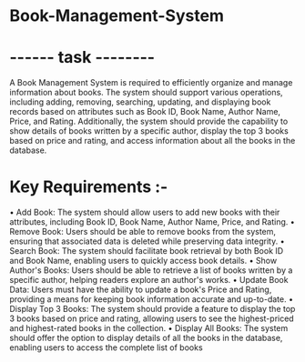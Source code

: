 # Book-Management-System

#  ------ task --------

A Book Management System is required to efficiently organize and manage information about books. The system should support various operations, 
including adding, removing, searching, updating, and displaying book records based on attributes such as Book ID, Book Name, Author Name, Price, and 
Rating. Additionally, the system should provide the capability to show details of books written by a specific author, display the top 3 books based on price 
and rating, and access information about all the books in the database.


#  Key Requirements :-

• Add Book:
  The system should allow users to add new books with their attributes, including Book ID, Book Name, Author Name, Price, and Rating.
• Remove Book:
  Users should be able to remove books from the system, ensuring that associated data is deleted while preserving data integrity.
• Search Book: 
  The system should facilitate book retrieval by both Book ID and Book Name, enabling users to quickly access book details.
• Show Author's Books: 
  Users should be able to retrieve a list of books written by a specific author, helping readers explore an author's works.
• Update Book Data: 
  Users must have the ability to update a book's Price and Rating, providing a means for keeping book information accurate and up-to-date.
• Display Top 3 Books:
  The system should provide a feature to display the top 3 books based on price and rating, allowing users to see the highest-priced and highest-rated books in the collection.
• Display All Books:
  The system should offer the option to display details of all the books in the database, enabling users to access the complete list of books
